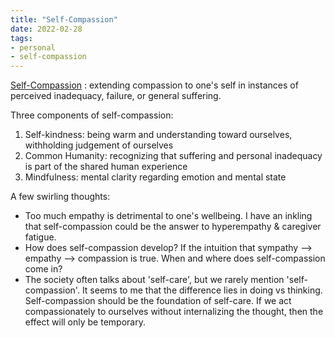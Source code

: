 ```yaml
---
title: "Self-Compassion"
date: 2022-02-28
tags: 
- personal
- self-compassion
---
```


[Self-Compassion](https://en.wikipedia.org/wiki/Self-compassion) : extending compassion to one's self in instances of perceived inadequacy, failure, or general suffering.

Three components of self-compassion:

1. Self-kindness:  being warm and understanding toward ourselves, withholding judgement of ourselves
2. Common Humanity: recognizing that suffering and personal inadequacy is part of the shared human experience
3. Mindfulness: mental clarity regarding emotion and mental state

A few swirling thoughts:

- Too much empathy is detrimental to one's wellbeing. I have an inkling that self-compassion could be the answer to hyperempathy & caregiver fatigue. 
- How does self-compassion develop? If the intuition that sympathy --> empathy --> compassion is true. When and where does self-compassion come in? 
- The society often talks about 'self-care', but we rarely mention 'self-compassion'. It seems to me that the difference lies in doing vs thinking. Self-compassion should be the foundation of self-care. If we act compassionately to ourselves without internalizing the thought, then the effect will only be temporary. 